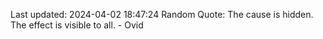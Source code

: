 Last updated: 2024-04-02 18:47:24
Random Quote: The cause is hidden. The effect is visible to all. - Ovid